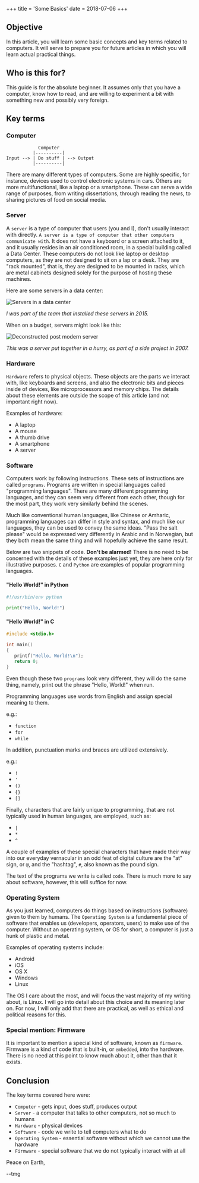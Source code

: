 +++
title = 'Some Basics'
date = 2018-07-06
+++

## Objective
In this article, you will learn some basic concepts and key terms related to
computers. It will serve to prepare you for future articles in which you will
learn actual practical things.

## Who is this for?
This guide is for the absolute beginner. It assumes only that you have a computer,
know how to read, and are willing to experiment a bit with something new and
possibly very foreign.

## Key terms

### Computer

```
            Computer
          |----------|
Input --> | Do stuff | --> Output
          |----------|
```

There are many different types of computers. Some are highly specific, for
instance, devices used to control electronic systems in cars. Others are
more multifunctional, like a laptop or a smartphone. These can serve a wide range
of purposes, from writing dissertations, through reading the news, to sharing
pictures of food on social media.

### Server
A `server` is a type of computer that users (you and I), don't usually interact
with directly. `A server is a type of computer that other computers communicate
with`. It does not have a keyboard or a screen attached to it, and it usually
resides in an air conditioned room, in a special building called a Data Center.
These computers do not look like laptop or desktop computers, as they are not
designed to sit on a lap or a desk. They are "rack mounted", that is, they are
designed to be mounted in racks, which are metal cabinets designed solely for the
purpose of hosting these machines.

Here are some servers in a data center:

![Servers in a data center](/images/proper_servers_resized.jpg)

_I was part of the team that installed these servers in 2015._

When on a budget, servers might look like this:

![Deconstructed post modern server](/images/improper_server_resized.jpg)

_This was a server put together in a hurry, as part of a side project in 2007._

### Hardware
`Hardware` refers to physical objects. These objects are the parts we interact
with, like keyboards and screens, and also the electronic bits and pieces inside
of devices, like microprocessors and memory chips. The details about these elements
are outside the scope of this article (and not important right now).

Examples of hardware:

* A laptop
* A mouse
* A thumb drive
* A smartphone
* A server

### Software
Computers work by following instructions. These sets of instructions are called
`programs`. Programs are written in special languages called "programming languages".
There are many different programming languages, and they can seem very different
from each other, though for the most part, they work very similarly behind the scenes.

Much like conventional human languages, like Chinese or Amharic, programming languages
can differ in style and syntax, and much like our languages, they can be used to
convey the same ideas. "Pass the salt please" would be expressed very differently in Arabic
and in Norwegian, but they both mean the same thing and will hopefully achieve the
same result.

Below are two snippets of code. **Don't be alarmed!** There is no need to be concerned
with the details of these examples just yet, they are here only for illustrative purposes.
`C` and `Python` are examples of popular programming languages.

#### "Hello World!" in Python

```python
#!/usr/bin/env python

print("Hello, World!")
```

#### "Hello World!" in C

```c
#include <stdio.h>

int main()
{
   printf("Hello, World!\n");
   return 0;
}
```

Even though these two `programs` look very different, they will do the same thing,
namely, print out the phrase "Hello, World!" when run.

Programming languages use words from English and assign special meaning to them.

e.g.:

* `function`
* `for`
* `while`

In addition, punctuation marks and braces are utilized extensively.

e.g.:

* `!`
* `'`
* `()`
* `{}`
* `[]`

Finally, characters that are fairly unique to programming, that are not typically used
in human languages, are employed, such as:

* `|`
* `*`
* `^`

A couple of examples of these special characters that have made their way into
our everyday vernacular in an odd feat of digital culture are the "at" sign, or
`@`, and the "hashtag", `#`, also known as the pound sign.

The text of the programs we write is called `code`. There is much more to say
about software, however, this will suffice for now.

### Operating System
As you just learned, computers do things based on instructions (software) given
to them by humans. The `Operating System` is a fundamental piece of software
that enables us (developers, operators, users) to make use of the computer.
Without an operating system, or OS for short, a computer is just a hunk of
plastic and metal.

Examples of operating systems include:

* Android
* iOS
* OS X
* Windows
* Linux

The OS I care about the most, and will focus the vast majority of my writing about,
is Linux. I will go into detail about this choice and its meaning later on. For
now, I will only add that there are practical, as well as ethical and political
reasons for this.

### Special mention: Firmware
It is important to mention a special kind of software, known as `firmware`.
Firmware is a kind of code that is built-in, or `embedded`, into the hardware.
There is no need at this point to know much about it, other than that it exists.

## Conclusion
The key terms covered here were:

* `Computer` - gets input, does stuff, produces output
* `Server` - a computer that talks to other computers, not so much to humans
* `Hardware` - physical devices
* `Software` - code we write to tell computers what to do
* `Operating System` - essential software without which we cannot use the hardware
* `Firmware` - special software that we do not typically interact with at all

Peace on Earth,

--tmg
